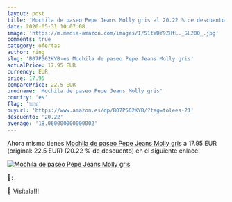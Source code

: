 ```yaml
---
layout: post
title: 'Mochila de paseo Pepe Jeans Molly gris al 20.22 % de descuento'
date: 2020-05-31 10:07:08
image: 'https://m.media-amazon.com/images/I/51tWDY9ZHtL._SL200_.jpg'
comments: true
category: ofertas
author: ring
slug: 'B07P562KYB-es Mochila de paseo Pepe Jeans Molly gris'
actualPrice: 17.95 EUR
currency: EUR
price: 17.95
comparePrice: 22.5 EUR
prodname: 'Mochila de paseo Pepe Jeans Molly gris'
country: 'es'
flag: '🇪🇸'
buyurl: 'https://www.amazon.es/dp/B07P562KYB/?tag=tolees-21'
descuento: '20.22'
average: '18.060000000000002'
---
```


Ahora mismo tienes [Mochila de paseo Pepe Jeans Molly gris](https://www.amazon.es/dp/B07P562KYB/?tag=tolees-21) a 17.95 EUR (original: 22.5 EUR) (20.22 %  de descuento) en el siguiente enlace!

[![Mochila de paseo Pepe Jeans Molly gris](https://m.media-amazon.com/images/I/51tWDY9ZHtL._SL200_.jpg)](https://www.amazon.es/dp/B07P562KYB/?tag=tolees-21)

🔎:


[🛒 Visítala!!!](https://www.amazon.es/dp/B07P562KYB/?tag=tolees-21)
